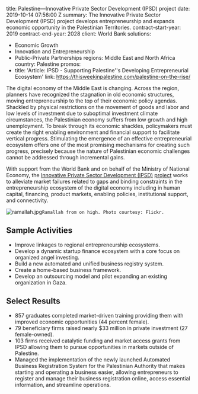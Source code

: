 
title: Palestine—Innovative Private Sector Development (IPSD) project
date: 2019-10-14 07:56:00 Z
summary: The Innovative Private Sector Development (IPSD) project develops entrepreneurship
  and expands economic opportunity in the Palestinian Territories.
contract-start-year: 2019
contract-end-year: 2028
client: World Bank
solutions:
- Economic Growth
- Innovation and Entrepreneurship
- Public-Private Partnerships
regions: Middle East and North Africa
country: Palestine
promos:
- title: 'Article: IPSD - Supporting Palestine''s Developing Entrepreneurial Ecosystem'
  link: https://thisweekinpalestine.com/palestine-on-the-rise/


The digital economy of the Middle East is changing. Across the region, planners have recognized the stagnation in old economic structures, moving entrepreneurship to the top of their economic policy agendas. Shackled by physical restrictions on the movement of goods and labor and low levels of investment due to suboptimal investment climate circumstances, the Palestinian economy suffers from low growth and high unemployment. To break through its economic shackles, policymakers must create the right enabling environment and financial support to facilitate vertical progress. Stimulating the emergence of an effective entrepreneurial ecosystem offers one of the most promising mechanisms for creating such progress, precisely because the nature of Palestinian economic challenges cannot be addressed through incremental gains.

With support from the World Bank and on behalf of the Ministry of National Economy, the [Innovative Private Sector Development (IPSD)](https://www.ipsd.ps/) [project](https://www.linkedin.com/company/ipsdpalestine/posts/) works to alleviate market failures related to gaps and binding constraints in the entrepreneurship ecosystem of the digital economy including in human capital, financing, product markets, enabling policies, institutional support, and connectivity.

![ramallah.jpg](/uploads/ramallah.jpg)`Ramallah from on high. Photo courtesy: Flickr.`

## Sample Activities

* Improve linkages to regional entrepreneurship ecosystems.
* Develop a dynamic startup finance ecosystem with a core focus on organized angel investing.
* Build a new automated and unified business registry system.
* Create a home-based business framework.
* Develop an outsourcing model and pilot expanding an existing organization in Gaza.

## Select Results

* 857 graduates completed market-driven training providing them with improved economic opportunities (44 percent female).
* 79 beneficiary firms raised nearly $33 million in private investment (27 female-owned).
* 103 firms received catalytic funding and market access grants from IPSD allowing them to pursue opportunities in markets outside of Palestine.
* Managed the implementation of the newly launched Automated Business Registration System for the Palestinian Authority that makes starting and operating a business easier, allowing entrepreneurs to register and manage their business registration online, access essential information, and streamline operations.

